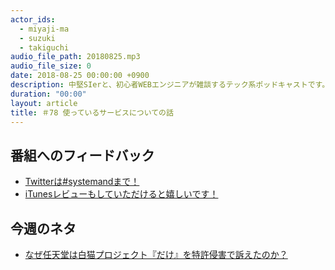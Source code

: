 ```yaml
---
actor_ids:
  - miyaji-ma
  - suzuki
  - takiguchi
audio_file_path: 20180825.mp3
audio_file_size: 0
date: 2018-08-25 00:00:00 +0900
description: 中堅SIerと、初心者WEBエンジニアが雑談するテック系ポッドキャストです。
duration: "00:00"
layout: article
title: ＃78 使っているサービスについての話
---
```

## 番組へのフィードバック
* [Twitterは#systemandまで！](https://twitter.com/search?q=%23systemand)
* [iTunesレビューもしていただけると嬉しいです！](https://itunes.apple.com/jp/podcast/systemand-online/id1205168408?mt=2)

## 今週のネタ
* [なぜ任天堂は白猫プロジェクト『だけ』を特許侵害で訴えたのか？](https://tmiyadera.com/blog/1397.html)

